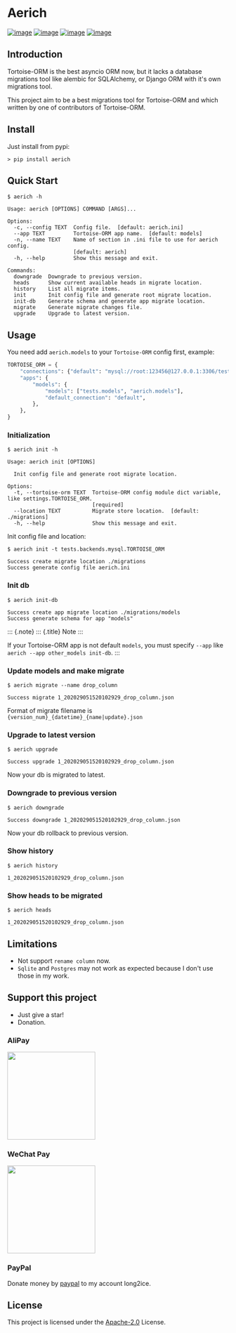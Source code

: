 # Aerich

[![image](https://img.shields.io/pypi/v/aerich.svg?style=flat)](https://pypi.python.org/pypi/aerich)
[![image](https://img.shields.io/github/license/long2ice/aerich)](https://github.com/long2ice/aerich)
[![image](https://github.com/long2ice/aerich/workflows/pypi/badge.svg)](https://github.com/long2ice/aerich/actions?query=workflow:pypi)
[![image](https://github.com/long2ice/aerich/workflows/test/badge.svg)](https://github.com/long2ice/aerich/actions?query=workflow:test)

## Introduction

Tortoise-ORM is the best asyncio ORM now, but it lacks a database
migrations tool like alembic for SQLAlchemy, or Django ORM with it\'s
own migrations tool.

This project aim to be a best migrations tool for Tortoise-ORM and which
written by one of contributors of Tortoise-ORM.

## Install

Just install from pypi:

```shell
> pip install aerich
```

## Quick Start

```shell
$ aerich -h

Usage: aerich [OPTIONS] COMMAND [ARGS]...

Options:
  -c, --config TEXT  Config file.  [default: aerich.ini]
  --app TEXT         Tortoise-ORM app name.  [default: models]
  -n, --name TEXT    Name of section in .ini file to use for aerich config.
                     [default: aerich]
  -h, --help         Show this message and exit.

Commands:
  downgrade  Downgrade to previous version.
  heads      Show current available heads in migrate location.
  history    List all migrate items.
  init       Init config file and generate root migrate location.
  init-db    Generate schema and generate app migrate location.
  migrate    Generate migrate changes file.
  upgrade    Upgrade to latest version.
```

## Usage

You need add `aerich.models` to your `Tortoise-ORM` config first,
example:

```python
TORTOISE_ORM = {
    "connections": {"default": "mysql://root:123456@127.0.0.1:3306/test"},
    "apps": {
        "models": {
            "models": ["tests.models", "aerich.models"],
            "default_connection": "default",
        },
    },
}
```

### Initialization

```shell
$ aerich init -h

Usage: aerich init [OPTIONS]

  Init config file and generate root migrate location.

Options:
  -t, --tortoise-orm TEXT  Tortoise-ORM config module dict variable, like settings.TORTOISE_ORM.
                           [required]
  --location TEXT          Migrate store location.  [default: ./migrations]
  -h, --help               Show this message and exit.
```

Init config file and location:

```shell
$ aerich init -t tests.backends.mysql.TORTOISE_ORM

Success create migrate location ./migrations
Success generate config file aerich.ini
```

### Init db

```shell
$ aerich init-db

Success create app migrate location ./migrations/models
Success generate schema for app "models"
```

::: {.note}
::: {.title}
Note
:::

If your Tortoise-ORM app is not default `models`, you must specify
`--app` like `aerich --app other_models init-db`.
:::

### Update models and make migrate

```shell
$ aerich migrate --name drop_column

Success migrate 1_202029051520102929_drop_column.json
```

Format of migrate filename is
`{version_num}_{datetime}_{name|update}.json`

### Upgrade to latest version

```shell
$ aerich upgrade

Success upgrade 1_202029051520102929_drop_column.json
```

Now your db is migrated to latest.

### Downgrade to previous version

```shell
$ aerich downgrade

Success downgrade 1_202029051520102929_drop_column.json
```

Now your db rollback to previous version.

### Show history

```shell
$ aerich history

1_202029051520102929_drop_column.json
```

### Show heads to be migrated

```shell
$ aerich heads

1_202029051520102929_drop_column.json
```

## Limitations

- Not support `rename column` now.
- `Sqlite` and `Postgres` may not work as expected because I don\'t
  use those in my work.

## Support this project

- Just give a star!
- Donation.

### AliPay

<img width="200" src="https://github.com/long2ice/aerich/raw/dev/images/alipay.jpeg"/>

### WeChat Pay

<img width="200" src="https://github.com/long2ice/aerich/raw/dev/images/wechatpay.jpeg"/>

### PayPal

Donate money by [paypal](https://www.paypal.me/long2ice) to my account long2ice.

## License

This project is licensed under the
[Apache-2.0](https://github.com/long2ice/aerich/blob/master/LICENSE) License.
